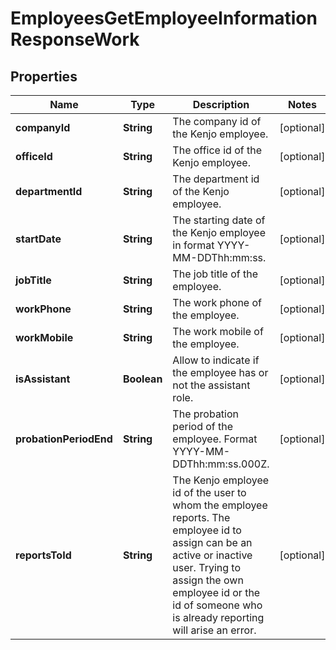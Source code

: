 

# EmployeesGetEmployeeInformationResponseWork


## Properties

| Name | Type | Description | Notes |
|------------ | ------------- | ------------- | -------------|
|**companyId** | **String** | The company id of the Kenjo employee. |  [optional] |
|**officeId** | **String** | The office id of the Kenjo employee. |  [optional] |
|**departmentId** | **String** | The department id of the Kenjo employee. |  [optional] |
|**startDate** | **String** | The starting date of the Kenjo employee in format YYYY-MM-DDThh:mm:ss. |  [optional] |
|**jobTitle** | **String** | The job title of the employee. |  [optional] |
|**workPhone** | **String** | The work phone of the employee. |  [optional] |
|**workMobile** | **String** | The work mobile of the employee. |  [optional] |
|**isAssistant** | **Boolean** | Allow to indicate if the employee has or not the assistant role. |  [optional] |
|**probationPeriodEnd** | **String** | The probation period of the employee. Format YYYY-MM-DDThh:mm:ss.000Z. |  [optional] |
|**reportsToId** | **String** | The Kenjo employee id of the user to whom the employee reports. The employee id to assign can be an active or inactive user. Trying to assign the own employee id or the id of someone who is already reporting will arise an error. |  [optional] |



